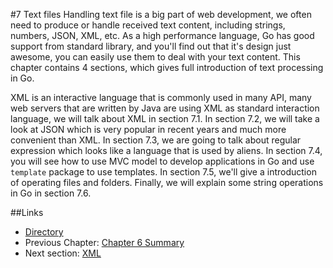 #7 Text files
Handling text file is a big part of web development, we often need to produce or handle received text content, including strings, numbers, JSON, XML, etc. As a high performance language, Go has good support from standard library, and you'll find out that it's design just awesome, you can easily use them to deal with your text content. This chapter contains 4 sections, which gives full introduction of text processing in Go.

XML is an interactive language that is commonly used in many API, many web servers that are written by Java are using XML as standard interaction language, we will talk about XML in section 7.1. In section 7.2, we will take a look at JSON which is very popular in recent years and much more convenient than XML. In section 7.3, we are going to talk about regular expression which looks like a language that is used by aliens. In section 7.4, you will see how to use MVC model to develop applications in Go and use `template` package to use templates. In section 7.5, we'll give a introduction of operating files and folders. Finally, we will explain some string operations in Go in section 7.6.

##Links
- [Directory](preface.md)
- Previous Chapter: [Chapter 6 Summary](06.5.md)
- Next section: [XML](07.1.md)
